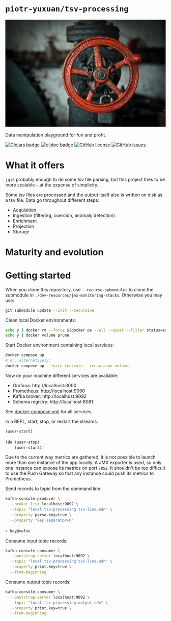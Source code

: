 # `piotr-yuxuan/tsv-processing`

![](./doc/social-media-preview.jpg)

Data manipulation playground for fun and profit.

[![Clojars badge](https://img.shields.io/clojars/v/com.github.piotr-yuxuan/tsv-processing.svg)](https://clojars.org/com.github.piotr-yuxuan/tsv-processing)
[![cljdoc badge](https://cljdoc.org/badge/com.github.piotr-yuxuan/tsv-processing)](https://cljdoc.org/d/com.github.piotr-yuxuan/tsv-processing/CURRENT)
[![GitHub license](https://img.shields.io/github/license/piotr-yuxuan/tsv-processing)](https://github.com/piotr-yuxuan/tsv-processing/blob/main/LICENSE)
[![GitHub issues](https://img.shields.io/github/issues/piotr-yuxuan/tsv-processing)](https://github.com/piotr-yuxuan/tsv-processing/issues)

# What it offers

`jq` is probably enough to do some tsv file parsing, but this project
tries to be more scalable – at the expense of simplicity.

Some tsv files are processed and the output itself also is written on
disk as a tsv file. Data go throughout different steps:

- Acquisition
- Ingestion (filtering, coercion, anomaly detection)
- Enrichment
- Projection
- Storage

# Maturity and evolution

# Getting started

When you clone this repository, use `--recurse-submodules` to clone
the submodule in `./dev-resources/jmx-monitoring-stacks`. Otherwise
you may use:

``` zsh
git submodule update --init --recursive
```

Clean local Docker environments:

``` zsh
echo y | docker rm --force $(docker ps --all --quiet --filter status=exited)
echo y | docker volume prune
```

Start Docker environment containing local services:

``` zsh
docker compose up
# or, alternatively:
docker compose up --force-recreate --renew-anon-volumes
```

Now on your machine different services are available:

- Grafana: http://localhost:3000
- Prometheus: http://localhost:9090
- Kafka broker: http://localhost:9092
- Schema registry: http://localhost:8081

See [docker-compose.yml](./docker-compose.yml) for all services.

In a REPL, start, stop, or restart the streams:

``` clojure
(user-start)

(do (user-stop)
    (user-start))
```

Due to the current way metrics are gathered, it is not possible to
launch more than one instance of the app locally. A JMX exporter is
used, so only one instance can expose its metrics on port `7852`. It
shouldn't be too difficult to use the Push Gateway so that any
instance could push its metrics to Prometheus.

Send records to topic from the command line:

``` zsh
kafka-console-producer \
  --broker-list localhost:9092 \
  --topic "local.tsv-processing.tsv-line.edn" \
  --property parse.key=true \
  --property "key.separator=@"

> key@value
```

Consume input topic records:

``` zsh
kafka-console-consumer \
  --bootstrap-server localhost:9092 \
  --topic "local.tsv-processing.tsv-line.edn" \
  --property print.key=true \
  --from-beginning
```

Consume output topic records:

``` zsh
kafka-console-consumer \
  --bootstrap-server localhost:9092 \
  --topic "local.tsv-processing.output.edn" \
  --property print.key=true \
  --from-beginning
```

